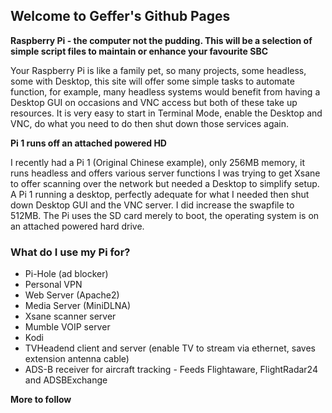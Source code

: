 ## Welcome to Geffer's Github Pages

**Raspberry Pi - the computer not the pudding.  This will be a selection of simple script files to maintain or enhance
your favourite SBC**

Your Raspberry Pi is like a family pet, so many projects, some headless, some with Desktop, this site will offer some simple
tasks to automate function, for example,  many headless systems would benefit from having a Desktop GUI on occasions and VNC access
but both of these take up resources.  It is very easy to start in Terminal Mode, enable the Desktop and VNC, do what you need to do then
shut down those services again.

**Pi 1 runs off an attached powered HD**

I recently had a Pi 1 (Original Chinese example), only 256MB memory, it runs headless and offers various server functions  I was trying to get Xsane to offer scanning over the network but needed a Desktop to simplify setup.  A Pi 1 running a desktop, perfectly adequate for what I needed then shut down Desktop GUI and
the VNC server.  I did increase the swapfile to 512MB. The Pi uses the SD card merely to boot, the operating system is on an attached powered hard drive.

### What do I use my Pi for?

- Pi-Hole (ad blocker)
- Personal VPN
- Web Server (Apache2)
- Media Server (MiniDLNA)
- Xsane scanner server
- Mumble VOIP server
- Kodi
- TVHeadend client and server (enable TV to stream via ethernet, saves extension antenna cable)
- ADS-B receiver for aircraft tracking - Feeds Flightaware, FlightRadar24 and ADSBExchange

**More to follow**


